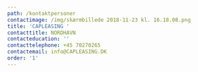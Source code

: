 ```yaml
---
path: /kontaktpersoner
contactimage: /img/skærmbillede 2018-11-23 kl. 16.18.08.png
title: 'CAPLEASING '
contacttitle: NORDHAVN
contacteducation: ''
contacttelephone: +45 70270265
contactemail: info@CAPLEASING.DK
order: '1'
---
```


